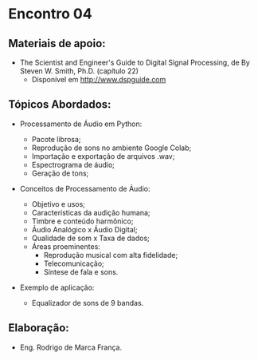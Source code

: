 # Encontro 04

## Materiais de apoio:

* The Scientist and Engineer's Guide to Digital Signal Processing, de By Steven W. Smith, Ph.D. (capítulo 22)
	* Disponível em http://www.dspguide.com

## Tópicos Abordados:

* Processamento de Áudio em Python:
	* Pacote librosa;
	* Reprodução de sons no ambiente Google Colab;
	* Importação e exportação de arquivos .wav;
	* Espectrograma de áudio;
	* Geração de tons;

* Conceitos de Processamento de Áudio:
  * Objetivo e usos;
  * Características da audição humana;
  * Timbre e conteúdo harmônico;
  * Áudio Analógico x Áudio Digital;
  * Qualidade de som x Taxa de dados;
  * Áreas proeminentes:
    * Reprodução musical com alta fidelidade;
    * Telecomunicação;
    * Síntese de fala e sons.

* Exemplo de aplicação:
	* Equalizador de sons de 9 bandas.

## Elaboração:
* Eng. Rodrigo de Marca França.
